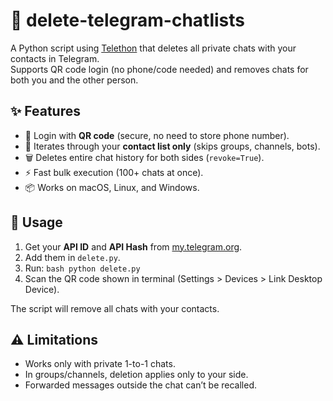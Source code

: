 # 🧹 delete-telegram-chatlists
A Python script using [Telethon](https://github.com/LonamiWebs/Telethon) that deletes all private chats with your contacts in Telegram.  
Supports QR code login (no phone/code needed) and removes chats for both you and the other person.

## ✨ Features

- 🔑 Login with **QR code** (secure, no need to store phone number).
- 📇 Iterates through your **contact list only** (skips groups, channels, bots).
- 🗑️ Deletes entire chat history for both sides (`revoke=True`).
- ⚡ Fast bulk execution (100+ chats at once).
- 📦 Works on macOS, Linux, and Windows.

## 🔧 Usage

1. Get your **API ID** and **API Hash** from [my.telegram.org](https://my.telegram.org/apps).  
2. Add them in `delete.py`.  
3. Run:
   ```bash python delete.py```
4. Scan the QR code shown in terminal (Settings > Devices > Link Desktop Device).

The script will remove all chats with your contacts.

## ⚠️ Limitations

- Works only with private 1-to-1 chats.
- In groups/channels, deletion applies only to your side.
- Forwarded messages outside the chat can’t be recalled.
